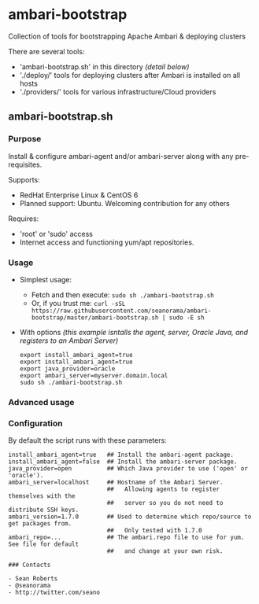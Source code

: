ambari-bootstrap
================

Collection of tools for bootstrapping Apache Ambari & deploying clusters

There are several tools:

  - 'ambari-bootstrap.sh' in this directory _(detail below)_
  - './deploy/' tools for deploying clusters after Ambari is installed on all hosts
  - './providers/' tools for various infrastructure/Cloud providers

ambari-bootstrap.sh
-------------------

### Purpose

Install & configure ambari-agent and/or ambari-server along with any pre-requisites.

Supports:
  - RedHat Enterprise Linux & CentOS 6
  - Planned support: Ubuntu. Welcoming contribution for any others

Requires:
  - 'root' or 'sudo' access
  - Internet access and functioning yum/apt repositories.

### Usage

- Simplest usage:
  - Fetch and then execute: `sudo sh ./ambari-bootstrap.sh`
  - Or, if you trust me: `curl -sSL https://raw.githubusercontent.com/seanorama/ambari-bootstrap/master/ambari-bootstrap.sh | sudo -E sh`

- With options _(this example isntalls the agent, server, Oracle Java, and registers to an Ambari Server)_

  ```
  export install_ambari_agent=true
  export install_ambari_agent=true
  export java_provider=oracle
  export ambari_server=myserver.domain.local
  sudo sh ./ambari-bootstrap.sh
  ```

### Advanced usage


### Configuration

By default the script runs with these parameters:

  ```
  install_ambari_agent=true   ## Install the ambari-agent package.
  install_ambari_agent=false  ## Install the ambari-server package.
  java_provider=open          ## Which Java provider to use ('open' or 'oracle').
  ambari_server=localhost     ## Hostname of the Ambari Server.
                              ##   Allowing agents to register themselves with the
                              ##   server so you do not need to distribute SSH keys.
  ambari_version=1.7.0        ## Used to determine which repo/source to get packages from.
                              ##   Only tested with 1.7.0
  ambari_repo=...             ## The ambari.repo file to use for yum. See file for default
                              ##   and change at your own risk.
                              
### Contacts

- Sean Roberts
  - @seanorama
  - http://twitter.com/seano
